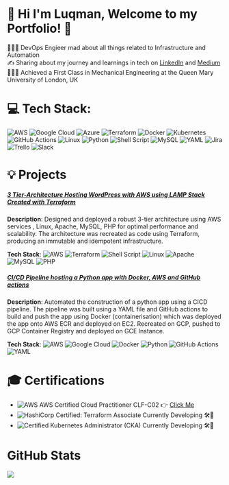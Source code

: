 # 👋 Hi I'm Luqman, Welcome to my Portfolio! 🚀
👩🏻‍💻 DevOps Engieer mad about all things related to Infrastructure and Automation<br/>
✍️ Sharing about my journey and learnings in tech on [LinkedIn](https://www.linkedin.com/in/luqman-tamim) and [Medium](https://medium.com/@luqmantamim1810/how-to-pass-the-aws-certified-cloud-practitioner-certification-%EF%B8%8F-0f216939c012)<br/>
👩🏻‍🎓 Achieved a First Class in Mechanical Engineering at the Queen Mary University of London, UK<br/>

# 💻 Tech Stack:
![AWS](https://img.shields.io/badge/AWS-%23FF9900.svg?style=for-the-badge&logo=amazon-aws&logoColor=white)
![Google Cloud](https://img.shields.io/badge/GoogleCloud-%234285F4.svg?style=for-the-badge&logo=google-cloud&logoColor=white)
![Azure](https://img.shields.io/badge/azure-%230072C6.svg?style=for-the-badge&logo=microsoftazure&logoColor=white)
![Terraform](https://img.shields.io/badge/terraform-%235835CC.svg?style=for-the-badge&logo=terraform&logoColor=white)
![Docker](https://img.shields.io/badge/docker-%230db7ed.svg?style=for-the-badge&logo=docker&logoColor=white)
![Kubernetes](https://img.shields.io/badge/kubernetes-%23326ce5.svg?style=for-the-badge&logo=kubernetes&logoColor=white)
![GitHub Actions](https://img.shields.io/badge/github%20actions-%232671E5.svg?style=for-the-badge&logo=githubactions&logoColor=white) 
![Linux](https://img.shields.io/badge/Linux-FCC624?style=for-the-badge&logo=linux&logoColor=black)
![Python](https://img.shields.io/badge/python-3670A0?style=for-the-badge&logo=python&logoColor=ffdd54) 
![Shell Script](https://img.shields.io/badge/shell_script-%23121011.svg?style=for-the-badge&logo=gnu-bash&logoColor=white)
![MySQL](https://img.shields.io/badge/mysql-4479A1.svg?style=for-the-badge&logo=mysql&logoColor=white) 
![YAML](https://img.shields.io/badge/yaml-%23ffffff.svg?style=for-the-badge&logo=yaml&logoColor=151515) 
![Jira](https://img.shields.io/badge/jira-%230A0FFF.svg?style=for-the-badge&logo=jira&logoColor=white)
![Trello](https://img.shields.io/badge/Trello-%23026AA7.svg?style=for-the-badge&logo=Trello&logoColor=white)
![Slack](https://img.shields.io/badge/Slack-4A154B?style=for-the-badge&logo=slack&logoColor=white)
 
# 💡 Projects
##### [3 Tier-Architecture Hosting WordPress with AWS using LAMP Stack Created with Terraform](https://github.com/LuqmanTamim/CoderCoBootcamp.git)
**Description**: Designed and deployed a robust 3-tier architecture using AWS services , Linux, Apache, MySQL, PHP for
optimal performance and scalability. The architecture was recreated as code using Terraform,
producing an immutable and idempotent infrastructure.
  
**Tech Stack**:  ![AWS](https://img.shields.io/badge/AWS-%23FF9900.svg?style=for-the-badge&logo=amazon-aws&logoColor=white)
![Terraform](https://img.shields.io/badge/terraform-%235835CC.svg?style=for-the-badge&logo=terraform&logoColor=white)
![Shell Script](https://img.shields.io/badge/shell_script-%23121011.svg?style=for-the-badge&logo=gnu-bash&logoColor=white)
![Linux](https://img.shields.io/badge/Linux-FCC624?style=for-the-badge&logo=linux&logoColor=black)
![Apache](https://img.shields.io/badge/apache-%23D42029.svg?style=for-the-badge&logo=apache&logoColor=white)
![MySQL](https://img.shields.io/badge/mysql-4479A1.svg?style=for-the-badge&logo=mysql&logoColor=white) 
![PHP](https://img.shields.io/badge/php-%23777BB4.svg?style=for-the-badge&logo=php&logoColor=white)



##### [CI/CD Pipeline hosting a Python app with Docker, AWS and GitHub actions](https://github.com/LuqmanTamim/CoderCoBootcamp.git)
**Description**: Automated the construction of a python app using a CICD pipeline. The pipeline was built using a YAML
file and GitHub actions to build and push the app using Docker (containerisation) which was deployed
the app onto AWS ECR and deployed on EC2. Recreated on GCP, pushed to GCP Container Registry and deployed on GCE Instance.

 
**Tech Stack**: ![AWS](https://img.shields.io/badge/AWS-%23FF9900.svg?style=for-the-badge&logo=amazon-aws&logoColor=white)
![Google Cloud](https://img.shields.io/badge/GoogleCloud-%234285F4.svg?style=for-the-badge&logo=google-cloud&logoColor=white)
![Docker](https://img.shields.io/badge/docker-%230db7ed.svg?style=for-the-badge&logo=docker&logoColor=white)
![Python](https://img.shields.io/badge/python-3670A0?style=for-the-badge&logo=python&logoColor=ffdd54) 
![GitHub Actions](https://img.shields.io/badge/github%20actions-%232671E5.svg?style=for-the-badge&logo=githubactions&logoColor=white) 
![YAML](https://img.shields.io/badge/yaml-%23ffffff.svg?style=for-the-badge&logo=yaml&logoColor=151515) 




# 🎓 Certifications
- ![AWS AWS Certified Cloud
Practitioner CLF-C02](https://img.shields.io/badge/AWS-Cloud_Practitioner-%23FF9900.svg?style=for-the-badge&logo=amazon-aws&logoColor=white) 👉 [Click Me](https://www.credly.com/badges/08e911b7-1004-4873-abfa-42c074824970/linked_in_profile) 
- ![HashiCorp Certified: Terraform Associate](https://img.shields.io/badge/HashiCorp-Terraform_Associate-%235835CC.svg?style=for-the-badge&logo=terraform&logoColor=white) Currently Developing 🛠️🚧
- ![Certified Kubernetes Administrator (CKA)](https://img.shields.io/badge/CKA-Certified_Kubernetes_Administrator-%23326ce5.svg?style=for-the-badge&logo=kubernetes&logoColor=white) Currently Developing 🛠️🚧

# GitHub Stats
<!-- GitHub stats from https://github.com/anuraghazra/github-readme-stats -->
![](https://github-readme-stats.vercel.app/api?username=LuqmanTamim&theme=dark&hide_border=false&include_all_commits=true&count_private=true)<br/>
